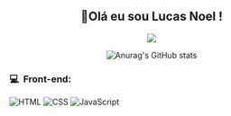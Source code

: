 <div align="center"> 

## 👾Olá eu sou Lucas Noel  !
<a href="https://instagram.com/lucassznoel"><img src="https://img.shields.io/badge/-@lucassz_noel_-E4405F?style=flat-square&logo=Instagram&logoColor=white"/></a>


![Anurag's GitHub stats](https://github-readme-stats.vercel.app/api?username=lucasnoelgb&show_icons=true&theme=radical)
</div>  

<h3>💻 &nbsp;Front-end:</h3>

![HTML](https://img.shields.io/badge/-HTML-333333?style=flat&logo=HTML5)
![CSS](https://img.shields.io/badge/-CSS-333333?style=flat&logo=CSS3&logoColor=1572B6)
![JavaScript](https://img.shields.io/badge/-JavaScript-333333?style=flat&logo=javascript)
